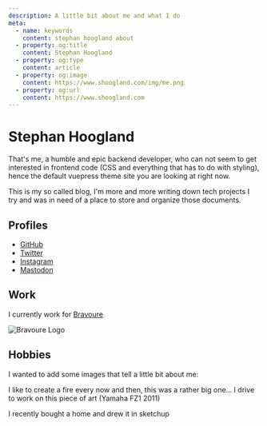 ```yaml
---
description: A little bit about me and what I do
meta:
  - name: keywords
    content: stephan hoogland about
  - property: og:title
    content: Stephan Hoogland
  - property: og:type
    content: article
  - property: og:image
    content: https://www.shoogland.com/img/me.png
  - property: og:url
    content: https://www.shoogland.com
---
```


# Stephan Hoogland

That's me, a humble and epic backend developer, who can not seem to get interested in frontend code (CSS and everything that has to do with styling), hence the default vuepress theme site you are looking at right now.

This is my so called blog, I'm more and more writing down tech projects I try and was in need of a place to store and organize those documents.

## Profiles

- [GitHub](https://github.com/shoogland)
- [Twitter](https://twitter.com/s_hoogland)
- [Instagram](https://www.instagram.com/s_hoogland/)
- <a rel="me" href="https://mastodon.social/@shoogland">Mastodon</a>

## Work

I currently work for [Bravoure](https://bravoure.nl)

![Bravoure Logo](https://www.shoogland.com/images/shoogland-com/bravoure.svg)

## Hobbies

I wanted to add some images that tell a little bit about me:

<image-element source="me-walking-to-fire" width="740" height="555" alt="Me walking towards a fire" />
I like to create a fire every now and then, this was a rather big one...

<image-element source="my-motor" width="740" height="555" alt="My Motor" />
I drive to work on this piece of art (Yamaha FZ1 2011)

<a rel="ar" href="/ar/my-home.usdz">
	<image-element source="my-home" width="740" height="629" alt="My Home" />
</a>

I recently bought a home and drew it in sketchup
